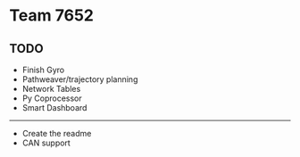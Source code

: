 # Team 7652

## TODO



* Finish Gyro
* Pathweaver/trajectory planning
* Network Tables
* Py Coprocessor
* Smart Dashboard

---
* Create the readme
* CAN support
